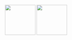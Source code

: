 <p align="center">
  <img src="https://raw.githubusercontent.com/danielcranney/readme-generator/main/public/icons/skills/nodejs-colored.svg" width="100" height="100">
  <img src="https://upload.wikimedia.org/wikipedia/commons/thumb/9/9f/Discord_icon.svg/256px-Discord_icon.svg.png" width="100" height="100">
</p>
